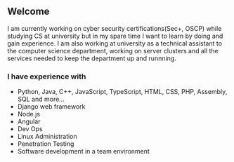 ## Welcome
I am currently working on cyber security certifications(Sec+, OSCP) while studying CS at university but in my spare time I want to learn by doing and gain experience. I am also working at university as a technical assistant to the computer science department, working on server clusters and all the services needed to keep the department up and runnning.

### I have experience with 
   * Python, Java, C++, JavaScript, TypeScript, HTML, CSS, PHP, Assembly, SQL and more...
   * Django web framework
   * Node.js
   * Angular
   * Dev Ops
   * Linux Administration
   * Penetration Testing
   * Software development in a team environment
